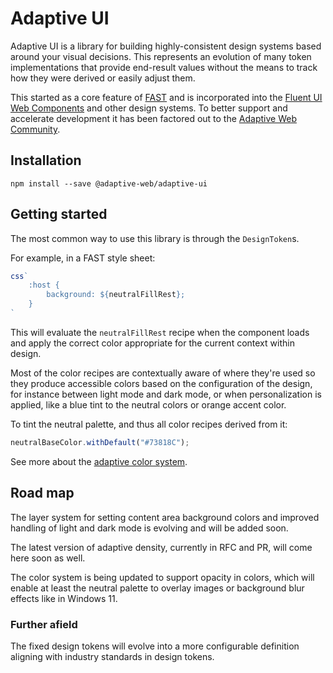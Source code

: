 # Adaptive UI

Adaptive UI is a library for building highly-consistent design systems based around your visual decisions. This represents an evolution of many token implementations that provide end-result values without the means to track how they were derived or easily adjust them.

This started as a core feature of [FAST](https://fast.design) and is incorporated into the [Fluent UI Web Components](https://aka.ms/fluentwebcomponents) and other design systems. To better support and accelerate development it has been factored out to the [Adaptive Web Community](https://github.com/Adaptive-Web-Community).

## Installation

```shell
npm install --save @adaptive-web/adaptive-ui
```


## Getting started

The most common way to use this library is through the `DesignToken`s.

For example, in a FAST style sheet:

```ts
css`
    :host {
        background: ${neutralFillRest};
    }
`
```

This will evaluate the `neutralFillRest` recipe when the component loads and apply the correct color appropriate for the current context within design.

Most of the color recipes are contextually aware of where they're used so they produce accessible colors based on the configuration of the design, for instance between light mode and dark mode, or when personalization is applied, like a blue tint to the neutral colors or orange accent color.

To tint the neutral palette, and thus all color recipes derived from it:

```ts
neutralBaseColor.withDefault("#73818C");
```

See more about the [adaptive color system](./src/color/README.md).

## Road map

The layer system for setting content area background colors and improved handling of light and dark mode is evolving and will be added soon.

The latest version of adaptive density, currently in RFC and PR, will come here soon as well.

The color system is being updated to support opacity in colors, which will enable at least the neutral palette to overlay images or background blur effects like in Windows 11.

### Further afield

The fixed design tokens will evolve into a more configurable definition aligning with industry standards in design tokens.
